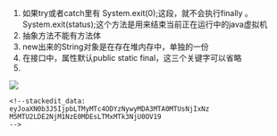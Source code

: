 1. 如果try或者catch里有 System.exit(0);这段，就不会执行finally 。System.exit(status);这个方法是用来结束当前正在运行中的java虚拟机
2. 抽象方法不能有方法体
3. new出来的String对象是在存在堆内存中，单独的一份
4. 在接口中，属性默认public static final，这三个关键字可以省略
5. 
![](https://pic3.zhimg.com/v2-287f87ad5328f2aa5cd7fbd48dadcd8f_r.jpg)
```
<!--stackedit_data:
eyJoaXN0b3J5IjpbLTMyMTc4ODYzNywyMDA3MTA0MTUsNjIxNz
M5MTU2LDE2NjM1NzE0MDEsLTMxMTk3NjU0OV19
-->